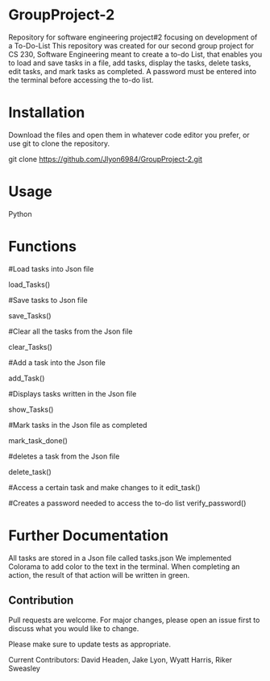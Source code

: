 # GroupProject-2

Repository for software engineering project#2 focusing on development of a To-Do-List
This repository was created for our second group project for CS 230, Software Engineering meant to create a to-do List, that enables you to load and save tasks in a file, add tasks, display the tasks, delete tasks, edit tasks, and mark tasks as completed. A password must be entered into the terminal before accessing the to-do list.

# Installation 

Download the files and open them in whatever code editor you prefer, or use git to clone the repository.

git clone https://github.com/Jlyon6984/GroupProject-2.git

# Usage
Python

# Functions

#Load tasks into Json file

load_Tasks()

#Save tasks to Json file

save_Tasks()

#Clear all the tasks from the Json file

clear_Tasks()

#Add a task into the Json file

add_Task()

#Displays tasks written in the Json file

show_Tasks()

#Mark tasks in the Json file as completed

mark_task_done()

#deletes a task from the Json file

delete_task()

#Access a certain task and make changes to it
edit_task()

#Creates a password needed to access the to-do list
verify_password()

# Further Documentation
All tasks are stored in a Json file called tasks.json
We implemented Colorama to add color to the text in the terminal. When completing an action, the result of that action will be written in green. 

## Contribution
Pull requests are welcome. For major changes, please open an issue first
to discuss what you would like to change.

Please make sure to update tests as appropriate.

Current Contributors: 
  David Headen, Jake Lyon, Wyatt Harris, Riker Sweasley


